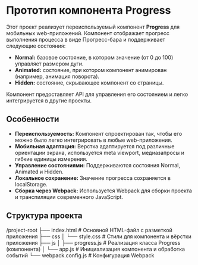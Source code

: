 # Прототип компонента Progress

Этот проект реализует переиспользуемый компонент **Progress** для мобильных web-приложений. Компонент отображает прогресс выполнения процесса в виде Прогресс-бара и поддерживает следующие состояния:

- **Normal:** базовое состояние, в котором значение (от 0 до 100) управляет размером дуги.
- **Animated:** состояние, при котором компонент анимирован (например, анимация поворота).
- **Hidden:** состояние, скрывающее компонент со страницы.

Компонент предоставляет API для управления его состоянием и легко интегрируется в другие проекты.

## Особенности

- **Переиспользуемость:** Компонент спроектирован так, чтобы его можно было легко интегрировать в любые web-приложения.
- **Мобильная адаптация:** Верстка адаптируется под различные ориентации экрана, используется meta viewport, медиазапросы и гибкие единицы измерения.
- **Управление состояниями:** Поддерживаются состояния Normal, Animated и Hidden.
- **Локальное сохранение:** Значение прогресса сохраняется в localStorage.
- **Сборка через Webpack:** Используется Webpack для сборки проекта и транспиляции современного JavaScript.

## Структура проекта

/project-root ├── index.html # Основной HTML-файл с разметкой приложения ├── css │ └── style.css # Стили для компонента и вёрстки приложения ├── js │ ├── progress.js # Реализация класса Progress (компонента) │ └── app.js # Инициализация компонента и обработка событий └── webpack.config.js # Конфигурация Webpack
